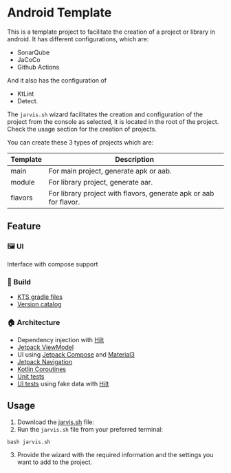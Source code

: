 # Android Template

This is a template project to facilitate the creation of a project or library in android.
It has different configurations, which are:

- SonarQube
- JaCoCo
- Github Actions

And it also has the configuration of
- KtLint
- Detect.

The `jarvis.sh` wizard facilitates the creation and configuration of the project from the console as selected, it is located in the root of the project. Check the usage section for the creation of projects.

You can create these 3 types of projects which are:

| Template | Description |
|--|--|
|  main| For main project, generate apk or aab.  |
|  module| For library project, generate aar.  |
|  flavors| For library project with flavors, generate apk or aab for flavor. |


## Feature

### 🖼️ UI
Interface with compose support

### 🧱 Build
* [KTS gradle files](https://docs.gradle.org/current/userguide/kotlin_dsl.html)
* [Version catalog](https://docs.gradle.org/current/userguide/platforms.html)

### 🏠 Architecture
* Dependency injection with [Hilt](https://developer.android.com/training/dependency-injection/hilt-android)
* [Jetpack ViewModel](https://developer.android.com/topic/libraries/architecture/viewmodel)
* UI using [Jetpack Compose](https://developer.android.com/jetpack/compose) and
  [Material3](https://developer.android.com/jetpack/androidx/releases/compose-material3)
* [Jetpack Navigation](https://developer.android.com/jetpack/compose/navigation)
* [Kotlin Coroutines](https://developer.android.com/kotlin/coroutines)
* [Unit tests](https://developer.android.com/training/testing/local-tests)
* [UI tests](https://developer.android.com/jetpack/compose/testing) using fake data with
  [Hilt](https://developer.android.com/training/dependency-injection/hilt-testing)


## Usage

1. Download the [jarvis.sh](https://raw.githubusercontent.com/Hacybeyker/android-template/feature-actions-lint/jarvis.sh) file:
2. Run the `jarvis.sh` file from your preferred terminal:
```
bash jarvis.sh
```
3. Provide the wizard with the required information and the settings you want to add to the project.
